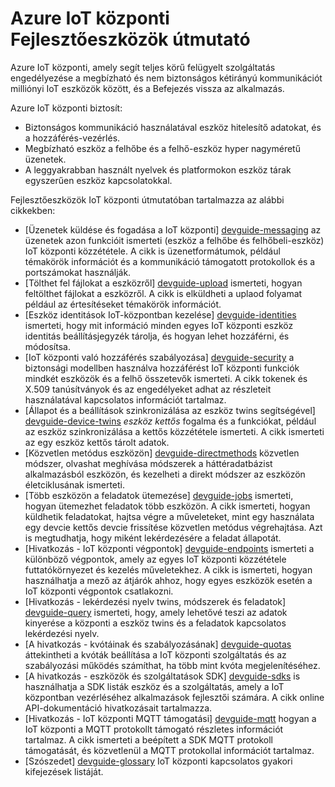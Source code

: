 <properties
 pageTitle="Fejlesztőeszközök útmutató témakörök IoT központi |} Microsoft Azure"
 description="Azure IoT központi Fejlesztőeszközök útmutatóban használt IoT központi végpontok, biztonsági, eszköz identitás beállításjegyzék, kezelés és üzenetküldés"
 services="iot-hub"
 documentationCenter=".net"
 authors="dominicbetts"
 manager="timlt"
 editor=""/>

<tags
 ms.service="iot-hub"
 ms.devlang="multiple"
 ms.topic="article"
 ms.tgt_pltfrm="na"
 ms.workload="na"
 ms.date="09/30/2016" 
 ms.author="dobett"/>

# <a name="azure-iot-hub-developer-guide"></a>Azure IoT központi Fejlesztőeszközök útmutató

Azure IoT központi, amely segít teljes körű felügyelt szolgáltatás engedélyezése a megbízható és nem biztonságos kétirányú kommunikációt milliónyi IoT eszközök között, és a Befejezés vissza az alkalmazás.

Azure IoT központi biztosít:

* Biztonságos kommunikáció használatával eszköz hitelesítő adatokat, és a hozzáférés-vezérlés.
* Megbízható eszköz a felhőbe és a felhő-eszköz hyper nagyméretű üzenetek.
* A leggyakrabban használt nyelvek és platformokon eszköz tárak egyszerűen eszköz kapcsolatokkal.

Fejlesztőeszközök IoT központi útmutatóban tartalmazza az alábbi cikkekben:

- [Üzenetek küldése és fogadása a IoT központi] [ devguide-messaging] az üzenetek azon funkcióit ismerteti (eszköz a felhőbe és felhőbeli-eszköz) IoT központi közzététele. A cikk is üzenetformátumok, például témakörök információt és a kommunikáció támogatott protokollok és a portszámokat használják.
- [Tölthet fel fájlokat a eszközről] [ devguide-upload] ismerteti, hogyan feltölthet fájlokat a eszközről. A cikk is elküldheti a uplaod folyamat például az értesítéseket témakörök információt.
- [Eszköz identitások IoT-központban kezelése] [ devguide-identities] ismerteti, hogy mit információ minden egyes IoT központi eszköz identitás beállításjegyzék tárolja, és hogyan lehet hozzáférni, és módosítsa.
- [IoT központi való hozzáférés szabályozása] [ devguide-security] a biztonsági modellben használva hozzáférést IoT központi funkciók mindkét eszközök és a felhő összetevők ismerteti. A cikk tokenek és X.509 tanúsítványok és az engedélyeket adhat az részleteit használatával kapcsolatos információt tartalmaz.
- [Állapot és a beállítások szinkronizálása az eszköz twins segítségével] [ devguide-device-twins] *eszköz kettős* fogalma és a funkciókat, például az eszköz szinkronizálása a kettős közzététele ismerteti. A cikk ismerteti az egy eszköz kettős tárolt adatok.
- [Közvetlen metódus eszközön] [ devguide-directmethods] közvetlen módszer, olvashat meghívása módszerek a háttéradatbázist alkalmazásból eszközön, és kezelheti a direkt módszer az eszközön életciklusának ismerteti.
- [Több eszközön a feladatok ütemezése] [ devguide-jobs] ismerteti, hogyan ütemezhet feladatok több eszközön. A cikk ismerteti, hogyan küldhetik feladatokat, hajtsa végre a műveleteket, mint egy használata egy devcie kettős devcie frissítése közvetlen metódus végrehajtása. Azt is megtudhatja, hogy miként lekérdezésére a feladat állapotát.
- [Hivatkozás - IoT központi végpontok] [ devguide-endpoints] ismerteti a különböző végpontok, amely az egyes IoT központi közzététele futtatókörnyezet és kezelés műveletekhez. A cikk is ismerteti, hogyan használhatja a mező az átjárók ahhoz, hogy egyes eszközök esetén a IoT központi végpontok csatlakozni.
- [Hivatkozás - lekérdezési nyelv twins, módszerek és feladatok] [ devguide-query] ismerteti, hogy, amely lehetővé teszi az adatok kinyerése a központi a eszköz twins és a feladatok kapcsolatos lekérdezési nyelv.
- [A hivatkozás - kvótáinak és szabályozásának] [ devguide-quotas] áttekintheti a kvóták beállítása a IoT központi szolgáltatás és az szabályozási működés számíthat, ha több mint kvóta megjelenítéséhez.
- [A hivatkozás - eszközök és szolgáltatások SDK] [ devguide-sdks] is használhatja a SDK listák eszköz és a szolgáltatás, amely a IoT központban vezérléséhez alkalmazások fejlesztői számára. A cikk online API-dokumentáció hivatkozásait tartalmazza.
- [Hivatkozás - IoT központi MQTT támogatási] [ devguide-mqtt] hogyan a IoT központi a MQTT protokollt támogató részletes információt tartalmaz. A cikk ismerteti a beépített a SDK MQTT protokoll támogatását, és közvetlenül a MQTT protokollal információt tartalmaz.
- [Szószedet] [ devguide-glossary] IoT központi kapcsolatos gyakori kifejezések listáját.



[devguide-messaging]: iot-hub-devguide-messaging.md
[devguide-upload]: iot-hub-devguide-file-upload.md
[devguide-identities]: iot-hub-devguide-identity-registry.md
[devguide-security]: iot-hub-devguide-security.md
[devguide-device-twins]: iot-hub-devguide-device-twins.md
[devguide-directmethods]: iot-hub-devguide-direct-methods.md
[devguide-jobs]: iot-hub-devguide-jobs.md
[devguide-endpoints]: iot-hub-devguide-endpoints.md
[devguide-quotas]: iot-hub-devguide-quotas-throttling.md
[devguide-query]: iot-hub-devguide-query-language.md
[devguide-sdks]: iot-hub-devguide-sdks.md
[devguide-mqtt]: iot-hub-mqtt-support.md
[devguide-glossary]: iot-hub-devguide-glossary.md

